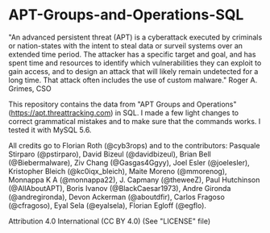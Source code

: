 # APT-Groups-and-Operations-SQL

"An advanced persistent threat (APT) is a cyberattack executed by criminals or nation-states with the intent to steal data or surveil systems over an extended time period. The attacker has a specific target and goal, and has spent time and resources to identify which vulnerabilities they can exploit to gain access, and to design an attack that will likely remain undetected for a long time. That attack often includes the use of custom malware." Roger A. Grimes, CSO

This repository contains the data from "APT Groups and Operations" (https://apt.threattracking.com) in SQL. I made a few light changes to correct grammatical mistakes and to make sure that the commands works. I tested it with MySQL 5.6.

All credits go to Florian Roth (@cyb3rops) and to the contributors: Pasquale Stirparo	(@pstirparo), David Bizeul (@davidbizeul), Brian Bell (@Biebermalware), Ziv Chang	(@Gasgas4Ggyy), Joel Esler	(@joelesler), Kristopher Bleich	(@kc0iqx_bleich), Maite Moreno	(@mmorenog), Monnappa K A	(@monnappa22), J. Capmany	(@theweeZ), Paul Hutchinson	(@AllAboutAPT), Boris Ivanov	(@BlackCaesar1973), Andre Gironda	(@andregironda), Devon Ackerman	(@aboutdfir), Carlos Fragoso	(@cfragoso), Eyal Sela	(@eyalsela), Florian Egloff	(@egflo).

Attribution 4.0 International (CC BY 4.0) (See "LICENSE" file)
